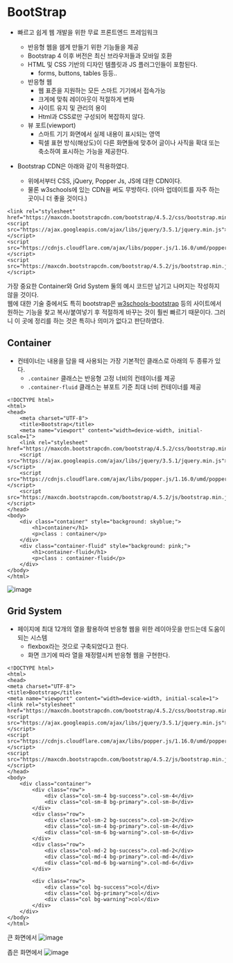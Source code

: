 # BootStrap

+ 빠르고 쉽게 웹 개발을 위한 무료 프론트엔드 프레임워크
  + 반응형 웹을 쉡게 만들기 위한 기능들을 제공
  + Bootstrap 4 이후 버전은 최신 브라우저들과 모바일 호환
  + HTML 및 CSS 기반의 디자인 템플릿과 JS 플러그인들이 포함된다.
    + forms, buttons, tables 등등..
  + 반응형 웹
    + 웹 표준을 지원하는 모든 스마트 기기에서 접속가능
    + 크게에 맞춰 레이아웃이 적절하게 변화
    + 사이트 유지 및 관리의 용이
    + Html과 CSS로만 구성되어 복잡하지 않다.
  + 뷰 포트(viewport)
    + 스마트 기기 화면에서 실제 내용이 표시되는 영역
    + 픽셀 표현 방식(해상도)이 다른 화면들에 맞추어 글이나 사직을 확대 또는 축소하여 표시하는 가능을 제공한다.

+ Bootstrap CDN은 아래와 같이 적용하였다.
  + 위에서부터 CSS, jQuery, Popper Js, JS에 대한 CDN이다.
  + 물론 w3schools에 있는 CDN을 써도 무방하다. (아마 업데이트를 자주 하는 곳이니 더 좋을 것이다.)
```
<link rel="stylesheet" href="https://maxcdn.bootstrapcdn.com/bootstrap/4.5.2/css/bootstrap.min.css">
<script src="https://ajax.googleapis.com/ajax/libs/jquery/3.5.1/jquery.min.js"></script>
<script src="https://cdnjs.cloudflare.com/ajax/libs/popper.js/1.16.0/umd/popper.min.js"></script>
<script src="https://maxcdn.bootstrapcdn.com/bootstrap/4.5.2/js/bootstrap.min.js"></script>
```

가장 중요한 Container와 Grid System 둘의 예시 코드만 남기고 나머지는 작성하지 않을 것이다.   
웹에 대한 기술 중에서도 특히 bootstrap은 [w3schools-bootstrap](https://www.w3schools.com/bootstrap/bootstrap_ver.asp) 등의 사이트에서 원하는 기능을 찾고 복사/붙여넣기 후 적절하게 바꾸는 것이 훨씬 빠르기 때문이다. 그러니 이 곳에 정리를 하는 것은 특히나 의미가 없다고 판단하였다.

## Container

+ 컨테이너는 내용을 담을 때 사용되는 가장 기본적인 클래스로 아래의 두 종류가 있다.
  + `.container` 클래스는 반응형 고정 너비의 컨테이너를 제공
  + `.container-fluid` 클래스는 뷰포트 기준 최대 너비 컨테이너를 제공

```
<!DOCTYPE html>
<html>
<head>
	<meta charset="UTF-8">
	<title>Bootstrap</title>
	<meta name="viewport" content="width=device-width, initial-scale=1">
	<link rel="stylesheet" href="https://maxcdn.bootstrapcdn.com/bootstrap/4.5.2/css/bootstrap.min.css">
	<script src="https://ajax.googleapis.com/ajax/libs/jquery/3.5.1/jquery.min.js"></script>
	<script src="https://cdnjs.cloudflare.com/ajax/libs/popper.js/1.16.0/umd/popper.min.js"></script>
	<script src="https://maxcdn.bootstrapcdn.com/bootstrap/4.5.2/js/bootstrap.min.js"></script>
</head>
<body>
	<div class="container" style="background: skyblue;">
		<h1>container</h1>
	  	<p>class : container</p>
	</div>
	<div class="container-fluid" style="background: pink;">
	  	<h1>container-fluid</h1>
	  	<p>class : container-fluid</p>
	</div>
</body>
</html>
```
![image](https://user-images.githubusercontent.com/19484971/178116686-8d055ccc-688c-456c-be3f-f462959a4d40.png)

## Grid System

+ 페이지에 최대 12개의 열을 활용하여 반응형 웹을 위한 레이아웃을 만드는데 도움이 되는 시스템
  + flexbox라는 것으로 구축되었다고 한다.
  + 화면 크기에 따라 열을 재정렬시켜 반응형 웹을 구현한다.

```
<!DOCTYPE html>
<html>
<head>
<meta charset="UTF-8">
<title>Bootstrap</title>
<meta name="viewport" content="width=device-width, initial-scale=1">
<link rel="stylesheet" href="https://maxcdn.bootstrapcdn.com/bootstrap/4.5.2/css/bootstrap.min.css">
<script src="https://ajax.googleapis.com/ajax/libs/jquery/3.5.1/jquery.min.js"></script>
<script src="https://cdnjs.cloudflare.com/ajax/libs/popper.js/1.16.0/umd/popper.min.js"></script>
<script src="https://maxcdn.bootstrapcdn.com/bootstrap/4.5.2/js/bootstrap.min.js"></script>
</head>
<body>
	<div class="container">
		<div class="row">
			<div class="col-sm-4 bg-success">.col-sm-4</div>
			<div class="col-sm-8 bg-primary">.col-sm-8</div>
		</div>
		<div class="row">
			<div class="col-sm-2 bg-success">.col-sm-2</div>
			<div class="col-sm-4 bg-primary">.col-sm-4</div>
			<div class="col-sm-6 bg-warning">.col-sm-6</div>
		</div>
		<div class="row">
			<div class="col-md-2 bg-success">.col-md-2</div>
			<div class="col-md-4 bg-primary">.col-md-4</div>
			<div class="col-md-6 bg-warning">.col-md-6</div>
		</div>

		<div class="row">
			<div class="col bg-success">col</div>
			<div class="col bg-primary">col</div>
			<div class="col bg-warning">col</div>
		</div>
	</div>
</body>
</html>
```
큰 화면에서 
![image](https://user-images.githubusercontent.com/19484971/178117181-3334271d-ba32-4157-8176-a7d181986fc9.png)

좁은 화면에서
![image](https://user-images.githubusercontent.com/19484971/178117204-1b8b13f5-af53-4835-aee4-3524276ee876.png)
